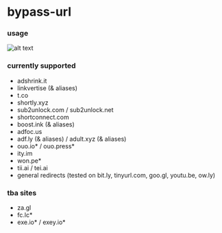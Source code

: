 # bypass-url

### usage
![alt text](https://64.media.tumblr.com/1b5a70abb5a51a4e74b708cb93f240fb/0df022fc8b9550d4-45/s500x750/deed949525e4937c99a4e13b5ed522ce11801b5f.png
)


### currently supported
- adshrink.it
- linkvertise (& aliases)
- t.co
- shortly.xyz
- sub2unlock.com / sub2unlock.net
- shortconnect.com
- boost.ink (& aliases)
- adfoc.us
- adf.ly (& aliases) / adult.xyz (& aliases)
- ouo.io* / ouo.press*
- ity.im
- won.pe*
- tii.ai / tei.ai
- general redirects (tested on bit.ly, tinyurl.com, goo.gl, youtu.be, ow.ly)

### tba sites
- za.gl
- fc.lc*
- exe.io* / exey.io*

